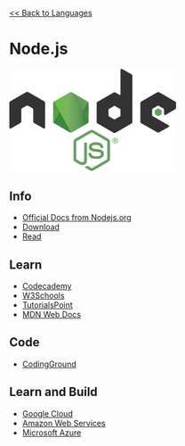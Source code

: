 <a href=".">&lt;&lt; Back to Languages</a>

# Node.js

<img src="logos/Nodejs.png" width="300"/>

## Info
- [Official Docs from Nodejs.org](https://nodejs.org/en/docs/)
- [Download](https://nodejs.org/en/)
- [Read](https://en.wikipedia.org/wiki/Node.js)

## Learn
- [Codecademy](https://www.codecademy.com/learn/learn-node-js)
- [W3Schools](https://www.w3schools.com/nodejs/default.asp)
- [TutorialsPoint](https://www.tutorialspoint.com/nodejs/index.htm)
- [MDN Web Docs](https://developer.mozilla.org/en-US/docs/Learn/Server-side/Express_Nodejs)

## Code
- [CodingGround](https://www.tutorialspoint.com/execute_nodejs_online.php)

## Learn and Build
- [Google Cloud](https://cloud.google.com/nodejs)
- [Amazon Web Services](https://aws.amazon.com/developer/language/javascript/)
- [Microsoft Azure](https://docs.microsoft.com/azure/javascript/)